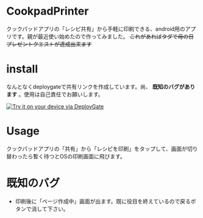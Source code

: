 # CookpadPrinter
クックパッドアプリの「レシピ共有」から手軽に印刷できる、android用のアプリです。親が最近使い始めたので作ってみました。 ~~これがあればタダで母の日プレゼントクエストが達成出来ます~~ 

# install
なんとなくdeploygateで共有リンクを作成しています。尚、 **既知のバグがあります** 。使用は自己責任でお願いします。

[<img src="https://dply.me/o5hpw9/button/large" alt="Try it on your device via DeployGate">](https://dply.me/o5hpw9#install)

# Usage
クックパッドアプリの「共有」から「レシピを印刷」をタップして、画面が切り替わったら暫く待つとOSの印刷画面に飛びます。

# 既知のバグ
- 印刷後に「ページ作成中」画面が出ます。既に役目を終えているので戻るボタンで消して下さい。
